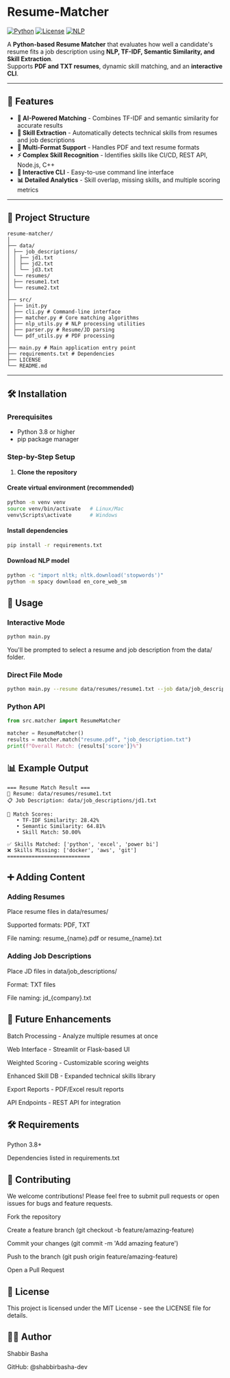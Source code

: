 # Resume-Matcher

[![Python](https://img.shields.io/badge/Python-3.8%2B-blue)](https://python.org)
[![License](https://img.shields.io/badge/License-MIT-green)](LICENSE)
[![NLP](https://img.shields.io/badge/NLP-SpaCy%2BTransformers-orange)](https://spacy.io)

A **Python-based Resume Matcher** that evaluates how well a candidate's resume fits a job description using **NLP, TF-IDF, Semantic Similarity, and Skill Extraction**.  
Supports **PDF and TXT resumes**, dynamic skill matching, and an **interactive CLI**.

---

## 🚀 Features

- **🤖 AI-Powered Matching** - Combines TF-IDF and semantic similarity for accurate results
- **🔧 Skill Extraction** - Automatically detects technical skills from resumes and job descriptions
- **📄 Multi-Format Support** - Handles PDF and text resume formats
- **⚡ Complex Skill Recognition** - Identifies skills like CI/CD, REST API, Node.js, C++
- **💬 Interactive CLI** - Easy-to-use command line interface
- **📊 Detailed Analytics** - Skill overlap, missing skills, and multiple scoring metrics

---

## 📁 Project Structure
```text
resume-matcher/
│
├── data/
│ ├── job_descriptions/
│ │ ├── jd1.txt
│ │ ├── jd2.txt
│ │ └── jd3.txt
│ └── resumes/
│ ├── resume1.txt
│ └── resume2.txt
│
├── src/
│ ├── init.py
│ ├── cli.py # Command-line interface
│ ├── matcher.py # Core matching algorithms
│ ├── nlp_utils.py # NLP processing utilities
│ ├── parser.py # Resume/JD parsing
│ └── pdf_utils.py # PDF processing
│
├── main.py # Main application entry point
├── requirements.txt # Dependencies
├── LICENSE
└── README.md
```
---

## 🛠 Installation

### Prerequisites
- Python 3.8 or higher
- pip package manager

### Step-by-Step Setup

1. **Clone the repository**
   
   
#### Create virtual environment (recommended)
```bash
python -m venv venv
source venv/bin/activate   # Linux/Mac
venv\Scripts\activate      # Windows
```

#### Install dependencies
```bash
pip install -r requirements.txt
```

#### Download NLP model
```bash
python -c "import nltk; nltk.download('stopwords')"
python -m spacy download en_core_web_sm
```

## 📖 Usage

### Interactive Mode
```bash
python main.py
```
You'll be prompted to select a resume and job description from the data/ folder.

### Direct File Mode
```bash
python main.py --resume data/resumes/resume1.txt --job data/job_descriptions/jd1.txt
```

### Python API
```python
from src.matcher import ResumeMatcher

matcher = ResumeMatcher()
results = matcher.match("resume.pdf", "job_description.txt")
print(f"Overall Match: {results['score']}%")
```

## 📊 Example Output
```text
=== Resume Match Result ===
📄 Resume: data/resumes/resume1.txt
📋 Job Description: data/job_descriptions/jd1.txt

🎯 Match Scores:
   • TF-IDF Similarity: 28.42%
   • Semantic Similarity: 64.81%
   • Skill Match: 50.00%

✅ Skills Matched: ['python', 'excel', 'power bi']
❌ Skills Missing: ['docker', 'aws', 'git']
===========================
```

## ➕ Adding Content

### Adding Resumes
Place resume files in data/resumes/

Supported formats: PDF, TXT

File naming: resume_{name}.pdf or resume_{name}.txt

### Adding Job Descriptions
Place JD files in data/job_descriptions/

Format: TXT files

File naming: jd_{company}.txt

## 🚧 Future Enhancements

Batch Processing - Analyze multiple resumes at once

Web Interface - Streamlit or Flask-based UI

Weighted Scoring - Customizable scoring weights

Enhanced Skill DB - Expanded technical skills library

Export Reports - PDF/Excel result reports

API Endpoints - REST API for integration

## 🛠 Requirements
Python 3.8+

Dependencies listed in requirements.txt

## 🤝 Contributing
We welcome contributions! Please feel free to submit pull requests or open issues for bugs and feature requests.

Fork the repository

Create a feature branch (git checkout -b feature/amazing-feature)

Commit your changes (git commit -m 'Add amazing feature')

Push to the branch (git push origin feature/amazing-feature)

Open a Pull Request

## 📄 License
This project is licensed under the MIT License - see the LICENSE file for details.

## 👨‍💻 Author
Shabbir Basha

GitHub: @shabbirbasha-dev
